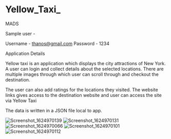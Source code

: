 # Yellow_Taxi_
MADS

Sample user -

Username - thanos@gmail.com Password - 1234

Application Details

Yellow taxi is an application which displays the city attractions of New York. A user can login and collect details about the selected locations. There are multiple images through which user can scroll through and checkout the destination.

The user can also add ratings for the locations they visited. The website links gives access to the destination website and user can access the site via Yellow Taxi

The data is written in a JSON file local to app.

![Screenshot_1624970139](https://user-images.githubusercontent.com/78885735/123798408-249ed000-d8b5-11eb-93c2-1b78a5fab614.png)
![Screenshot_1624970131](https://user-images.githubusercontent.com/78885735/123798412-26689380-d8b5-11eb-9031-bf94f0baaf7c.png)
![Screenshot_1624970066](https://user-images.githubusercontent.com/78885735/123798429-29638400-d8b5-11eb-91ff-6d225d2e7433.png)
![Screenshot_1624970101](https://user-images.githubusercontent.com/78885735/123798442-2cf70b00-d8b5-11eb-9624-8090e4dc9acc.png)
![Screenshot_1624970112](https://user-images.githubusercontent.com/78885735/123798449-2ec0ce80-d8b5-11eb-8bff-352106d59a4d.png)
